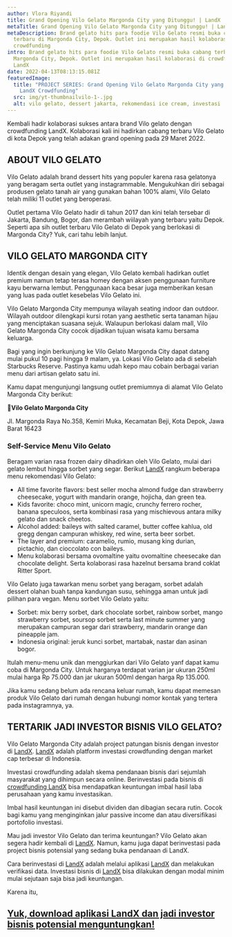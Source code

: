 ```yaml
---
author: Vlora Riyandi
title: Grand Opening Vilo Gelato Margonda City yang Ditunggu! | LandX
metaTitle: Grand Opening Vilo Gelato Margonda City yang Ditunggu! | LandX
metaDescription: Brand gelato hits para foodie Vilo Gelato resmi buka cabang
  terbaru di Margonda City, Depok. Outlet ini merupakan hasil kolaborasi di
  crowdfunding
intro: Brand gelato hits para foodie Vilo Gelato resmi buka cabang terbaru di
  Margonda City, Depok. Outlet ini merupakan hasil kolaborasi di crowdfunding di
  LandX
date: 2022-04-13T08:13:15.081Z
featuredImage:
  title: "PROJECT SERIES: Grand Opening Vilo Gelato Margonda City yang Dinanti! |
    LandX Crowdfunding"
  src: img/yt-thumbnailvilo-1-.jpg
  alt: vilo gelato, dessert jakarta, rekomendasi ice cream, investasi
---
```

Kembali hadir kolaborasi sukses antara brand Vilo gelato dengan crowdfunding LandX. Kolaborasi kali ini hadirkan cabang terbaru Vilo Gelato di kota Depok yang telah adakan grand opening pada 29 Maret 2022.

## ABOUT VILO GELATO

Vilo Gelato adalah brand dessert hits yang populer karena rasa gelatonya yang beragam serta outlet yang instagrammable. Mengukuhkan diri sebagai produsen gelato tanah air yang gunakan bahan 100% alami, Vilo Gelato telah miliki 11 outlet yang beroperasi.

Outlet pertama Vilo Gelato hadir di tahun 2017 dan kini telah tersebar di Jakarta, Bandung, Bogor, dan merambah wiilayah yang terbaru yaitu Depok. Seperti apa sih outlet terbaru Vilo Gelato di Depok yang berlokasi di Margonda City? Yuk, cari tahu lebih lanjut.

## VILO GELATO MARGONDA CITY

Identik dengan desain yang elegan, Vilo Gelato kembali hadirkan outlet premium namun tetap terasa homey dengan aksen penggunaan furniture kayu berwarna lembut. Penggunaan kaca besar juga memberikan kesan yang luas pada outlet kesebelas Vilo Gelato ini.

Vilo Gelato Margonda City mempunya wilayah seating indoor dan outdoor. Wilayah outdoor dilengkapi kursi rotan yang aesthetic serta tanaman hijau yang menciptakan suasana sejuk. Walaupun berlokasi dalam mall, Vilo Gelato Margonda City cocok dijadikan tujuan wisata kamu bersama keluarga.

Bagi yang ingin berkunjung ke Vilo Gelato Margonda City dapat datang mulai pukul 10 pagi hingga 9 malam, ya. Lokasi Vilo Gelato ada di sebelah Starbucks Reserve. Pastinya kamu udah kepo mau cobain berbagai varian menu dari artisan gelato satu ini.

Kamu dapat mengunjungi langsung outlet premiumnya di alamat Vilo Gelato Margonda City berikut:

📍**Vilo Gelato Margonda City** 

Jl. Margonda Raya No.358, Kemiri Muka, Kecamatan Beji, Kota Depok, Jawa Barat 16423

### Self-Service Menu Vilo Gelato

Beragam varian rasa frozen dairy dihadirkan oleh Vilo Gelato, mulai dari gelato lembut hingga sorbet yang segar. Berikut [LandX](https://landx.id/) rangkum beberapa menu rekomendasi Vilo Gelato:

* All time favorite flavors: best seller mocha almond fudge dan strawberry cheesecake, yogurt with mandarin orange, hojicha, dan green tea.
* Kids favorite: choco mint, unicorn magic, crunchy ferrero rocher, banana speculoos, serta kombinasi rasa yang mischievous antara milky gelato dan snack cheetos.
* Alcohol added: baileys with salted caramel, butter coffee kahlua, old gregg dengan campuran whiskey, red wine, serta beer sorbet.
* The layer and premium: caramelio, rumio, musang king durian, pictachio, dan cioccolato con baileys.
* Menu kolaborasi bersama ovomaltine yaitu ovomaltine cheesecake dan chocolate delight. Serta kolaborasi rasa hazelnut bersama brand coklat Ritter Sport.

Vilo Gelato juga tawarkan menu sorbet yang beragam, sorbet adalah dessert olahan buah tanpa kandungan susu, sehingga aman untuk jadi pilihan para vegan. Menu sorbet Vilo Gelato yaitu:

* Sorbet: mix berry sorbet, dark chocolate sorbet, rainbow sorbet, mango strawberry sorbet, soursop sorbet serta last minute summer yang merupakan campuran segar dari strawberry, mandarin orange dan pineapple jam.
* Indonesia original: jeruk kunci sorbet, martabak, nastar dan asinan bogor.

Itulah menu-menu unik dan menggiurkan dari Vilo Gelato yanf dapat kamu coba di Margonda City. Untuk harganya terdapat varian jar ukuran 250ml mulai harga Rp 75.000 dan jar ukuran 500ml dengan harga Rp 135.000.

Jika kamu sedang belum ada rencana keluar rumah, kamu dapat memesan produk Vilo Gelato dari rumah dengan hubungi nomor kontak yang tertera pada instagramnya, ya.

## TERTARIK JADI INVESTOR BISNIS VILO GELATO?

Vilo Gelato Margonda City adalah project patungan bisnis dengan investor di [LandX](https://landx.id/). [LandX](https://landx.id/) adalah platform investasi crowdfunding dengan market cap terbesar di Indonesia. 

Investasi crowdfunding adalah skema pendanaan bisnis dari sejumlah masyarakat yang dihimpun secara online. Berinvestasi pada bisnis di [crowdfunding LandX](https://landx.id/) bisa mendapatkan keuntungan imbal hasil laba perusahaan yang kamu investasikan.

Imbal hasil keuntungan ini disebut dividen dan dibagian secara rutin. Cocok bagi kamu yang menginginkan jalur passive income dan atau diversifikasi portofolio investasi.

Mau jadi investor Vilo Gelato dan terima keuntungan? Vilo Gelato akan segera hadir kembali di [LandX](https://landx.id/). Namun, kamu juga dapat berinvestasi pada project bisnis potensial yang sedang buka pendanaan di LandX.

Cara berinvestasi di [LandX](https://landx.id/) adalah melalui aplikasi [LandX](https://landx.id/) dan melakukan verifikasi data. Investasi bisnis di [LandX](https://landx.id/) bisa dilakukan dengan modal minim mulai sejutaan saja bisa jadi keuntungan.

Karena itu,

## [Yuk, download aplikasi LandX dan jadi investor bisnis potensial menguntungkan!](https://landx.id/)